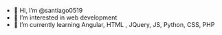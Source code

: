 - 👋 Hi, I’m @santiago0519
- 👀 I’m interested in web development
- 🌱 I’m currently learning Angular, HTML , JQuery, JS, Python, CSS, PHP 

<!---
santiago0519/santiago0519 is a ✨ special ✨ repository because its `README.md` (this file) appears on your GitHub profile.
You can click the Preview link to take a look at your changes.
--->
